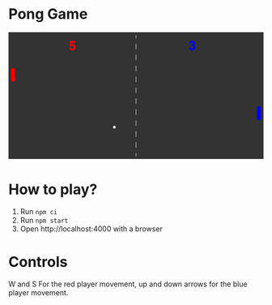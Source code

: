 # Pong Game

![Game UI](./PongUI.png)

# How to play?
1. Run ```npm ci```
2. Run ```npm start```
3. Open http://localhost:4000 with a browser

# Controls
W and S For the red player movement, up and down arrows for the blue player movement.